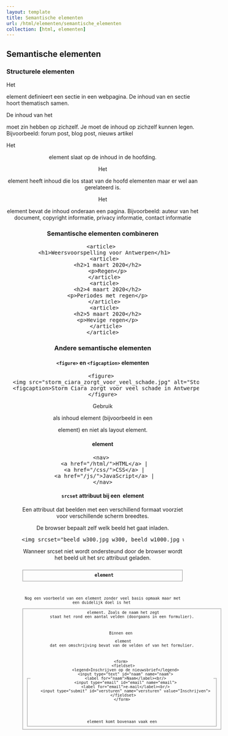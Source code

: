 ```yaml
---
layout: template
title: Semantische elementen
url: /html/elementen/semantische_elementen
collection: [html, elementen]
---
```

## Semantische elementen

### Structurele elementen

Het <code><section></code> element definieert een sectie in een webpagina. De inhoud van en sectie hoort thematisch samen.

De inhoud van het <code><article></code> moet zin hebben op zichzelf. Je moet de inhoud op zichzelf kunnen legen.
Bijvoorbeeld: forum post, blog post, nieuws artikel

Het <code><header></code> element slaat op de inhoud in de hoofding.

Het <code><aside></code> element heeft inhoud die los staat van de hoofd elementen maar er wel aan gerelateerd is.

Het <code><footer></code> element bevat de inhoud onderaan een pagina. 
Bijvoorbeeld:  auteur van het document, copyright informatie, privacy informatie, contact informatie

### Semantische elementen combineren
<pre data-enlighter-language="html">
&lt;article&gt; 
  &lt;h1&gt;Weersvoorspelling voor Antwerpen&lt;/h1&gt; 
  &lt;article&gt; 
    &lt;h2&gt;1 maart 2020&lt;/h2&gt; 
    &lt;p&gt;Regen&lt;/p&gt; 
  &lt;/article&gt; 
  &lt;article&gt; 
    &lt;h2&gt;4 maart 2020&lt;/h2&gt; 
    &lt;p&gt;Periodes met regen&lt;/p&gt; 
  &lt;/article&gt; 
  &lt;article&gt; 
    &lt;h2&gt;5 maart 2020&lt;/h2&gt; 
    &lt;p&gt;Hevige regen&lt;/p&gt; 
  &lt;/article&gt;
&lt;/article&gt;
</pre>

### Andere semantische elementen

#### <code>&lt;figure&gt;</code> en <code>&lt;figcaption&gt;</code> elementen
<pre data-enlighter-language="html">
&lt;figure&gt; 
  &lt;img src=&quot;storm_ciara_zorgt_voor_veel_schade.jpg&quot; alt=&quot;Storm Ciara zorgt voor veel schade&quot;&gt; 
  &lt;figcaption&gt;Storm Ciara zorgt voor veel schade in Antwerpen&lt;/figcaption&gt; 
&lt;/figure&gt;
</pre>

Gebruik <code><figure></code> als inhoud element (bijvoorbeeld in een <code><p></code> element) en niet als layout element.

#### <code><nav></code> element
<pre data-enlighter-language="html">
&lt;nav&gt; 
  &lt;a href=&quot;/html/&quot;&gt;HTML&lt;/a&gt; | 
  &lt;a href=&quot;/css/&quot;&gt;CSS&lt;/a&gt; | 
  &lt;a href=&quot;/js/&quot;&gt;JavaScript&lt;/a&gt; | 
&lt;/nav&gt;
</pre>

#### <code>srcset</code> attribuut bij een <code><img></code> element
Een attribuut dat beelden met een verschillend formaat voorziet voor verschillende scherm breedtes.

De browser bepaalt zelf welk beeld het gaat inladen.

<pre data-enlighter-language="html">
&lt;img srcset=&quot;beeld_w300.jpg w300, beeld_w1000.jpg w1000, beeld_w2000.jpg w2000&quot; src=&quot;beeld.jpg&quot;&gt;
</pre>

Wanneer srcset niet wordt ondersteund door de browser wordt het beeld uit het src attribuut geladen.

### <code><fieldset><code> element
Nog een voorbeeld van een element zonder veel basis opmaak maar met een duidelijk doel is het <fieldset> element. Zoals de naam het zegt staat het rond een aantal velden (doorgaans in een formulier).

Binnen een <fieldset> element komt bovenaan vaak een <legend> element dat een omschrijving bevat van de velden of van het formulier.

<pre data-enlighter-language="html">
&lt;form&gt; 
  &lt;fieldset&gt; 
    &lt;legend&gt;Inschrijven op de nieuwsbrief&lt;/legend&gt; 
    &lt;input type=&quot;text&quot; id=&quot;naam&quot; name=&quot;naam&quot;&gt; 
    &lt;label for=&quot;naam&quot;&gt;Naam&lt;/label&gt;&lt;br/&gt; 
    &lt;input type=&quot;email&quot; id=&quot;email&quot; name=&quot;email&quot;&gt; 
    &lt;label for=&quot;email&quot;&gt;e-mail&lt;/label&gt;&lt;br/&gt; 
    &lt;input type=&quot;submit&quot; id=&quot;versturen&quot; name=&quot;versturen&quot; value=&quot;Inschrijven&quot;&gt; 
  &lt;/fieldset&gt; 
&lt;/form&gt;
</pre>